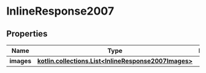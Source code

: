 
# InlineResponse2007

## Properties
Name | Type | Description | Notes
------------ | ------------- | ------------- | -------------
**images** | [**kotlin.collections.List&lt;InlineResponse2007Images&gt;**](InlineResponse2007Images.md) |  |  [optional]



